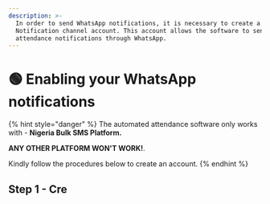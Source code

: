 ```yaml
---
description: >-
  In order to send WhatsApp notifications, it is necessary to create a WhatsApp
  Notification channel account. This account allows the software to send
  attendance notifications through WhatsApp.
---
```


# 🟢 Enabling your WhatsApp notifications

{% hint style="danger" %}
The automated attendance software only works with - **Nigeria Bulk SMS Platform.**

&#x20;**ANY OTHER PLATFORM WON'T WORK!**.&#x20;

Kindly follow the procedures below to create an account.
{% endhint %}

## Step 1 - Cre
